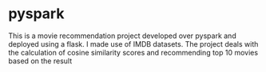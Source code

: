 # pyspark
This is a movie recommendation project developed over pyspark and deployed using a flask. I made use of IMDB datasets. The project deals with the calculation of cosine similarity scores and recommending top 10 movies based on the result


